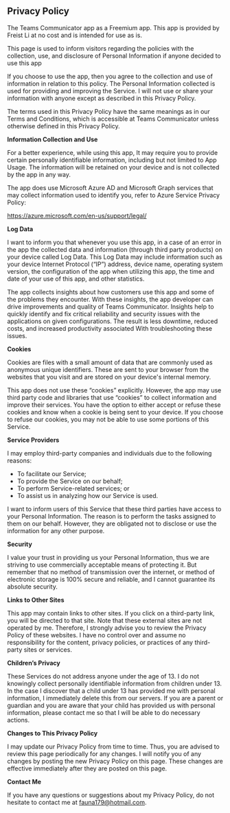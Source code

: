 ## Privacy Policy

The Teams Communicator app as a Freemium app. This app is provided by Freist Li at no cost and is intended for use as is.

This page is used to inform visitors regarding the policies with the collection, use, and disclosure of Personal Information if anyone decided to use this app

If you choose to use the app, then you agree to the collection and use of information in relation to this policy. The Personal Information collected is used for providing and improving the Service. I will not use or share your information with anyone except as described in this Privacy Policy.

The terms used in this Privacy Policy have the same meanings as in our Terms and Conditions, which is accessible at Teams Communicator unless otherwise defined in this Privacy Policy.

**Information Collection and Use**

For a better experience, while using this app, It may require you to provide certain personally identifiable information, including but not limited to App Usage. The information will be retained on your device and is not collected by the app in any way.

The app does use Microsoft Azure AD and Microsoft Graph services that may collect information used to identify you, refer to Azure Service Privacy Policy:

https://azure.microsoft.com/en-us/support/legal/

**Log Data**

I want to inform you that whenever you use this app, in a case of an error in the app the collected data and information (through third party products) on your device called Log Data. This Log Data may include information such as your device Internet Protocol (“IP”) address, device name, operating system version, the configuration of the app when utilizing this app, the time and date of your use of this app, and other statistics.

The app collects insights about how customers use this app and some of the problems they encounter. With these insights, the app developer can drive improvements and quality of Teams Communicator. Insights help to quickly identify and fix critical reliability and security issues with the applications on given configurations. The result is less downtime, reduced costs, and increased productivity associated With troubleshooting these issues.

**Cookies**

Cookies are files with a small amount of data that are commonly used as anonymous unique identifiers. These are sent to your browser from the websites that you visit and are stored on your device's internal memory.

This app does not use these “cookies” explicitly. However, the app may use third party code and libraries that use “cookies” to collect information and improve their services. You have the option to either accept or refuse these cookies and know when a cookie is being sent to your device. If you choose to refuse our cookies, you may not be able to use some portions of this Service.

**Service Providers**

I may employ third-party companies and individuals due to the following reasons:

*   To facilitate our Service;
*   To provide the Service on our behalf;
*   To perform Service-related services; or
*   To assist us in analyzing how our Service is used.

I want to inform users of this Service that these third parties have access to your Personal Information. The reason is to perform the tasks assigned to them on our behalf. However, they are obligated not to disclose or use the information for any other purpose.

**Security**

I value your trust in providing us your Personal Information, thus we are striving to use commercially acceptable means of protecting it. But remember that no method of transmission over the internet, or method of electronic storage is 100% secure and reliable, and I cannot guarantee its absolute security.

**Links to Other Sites**

This app may contain links to other sites. If you click on a third-party link, you will be directed to that site. Note that these external sites are not operated by me. Therefore, I strongly advise you to review the Privacy Policy of these websites. I have no control over and assume no responsibility for the content, privacy policies, or practices of any third-party sites or services.

**Children’s Privacy**

These Services do not address anyone under the age of 13\. I do not knowingly collect personally identifiable information from children under 13\. In the case I discover that a child under 13 has provided me with personal information, I immediately delete this from our servers. If you are a parent or guardian and you are aware that your child has provided us with personal information, please contact me so that I will be able to do necessary actions.

**Changes to This Privacy Policy**

I may update our Privacy Policy from time to time. Thus, you are advised to review this page periodically for any changes. I will notify you of any changes by posting the new Privacy Policy on this page. These changes are effective immediately after they are posted on this page.

**Contact Me**

If you have any questions or suggestions about my Privacy Policy, do not hesitate to contact me at fauna179@hotmail.com.
